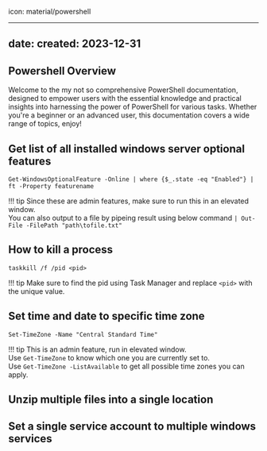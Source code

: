 icon: material/powershell

---
date:
  created: 2023-12-31
---
## Powershell Overview
Welcome to the my not so comprehensive PowerShell documentation, designed to empower users with the essential knowledge and practical insights into harnessing the power of PowerShell for various tasks. Whether you're a beginner or an advanced user, this documentation covers a wide range of topics, enjoy!

## Get list of all installed windows server optional features
```
Get-WindowsOptionalFeature -Online | where {$_.state -eq "Enabled"} | ft -Property featurename
```
!!! tip
    Since these are admin features, make sure to run this in an elevated window. <br/>
    You can also output to a file by pipeing result using below command
    ```
    | Out-File -FilePath "path\tofile.txt"
    ```

## How to kill a process
```
taskkill /f /pid <pid>
```
!!! tip
    Make sure to find the pid using Task Manager and replace `<pid>` with the unique value. 

## Set time and date to specific time zone
```
Set-TimeZone -Name "Central Standard Time"
```
!!! tip
    This is an admin feature, run in elevated window. <br>
    Use `Get-TimeZone` to know which one you are currently set to.<br>
    Use `Get-TimeZone -ListAvailable` to get all possible time zones you can apply. 

## Unzip multiple files into a single location

## Set a single service account to multiple windows services